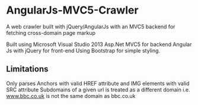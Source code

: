 # AngularJs-MVC5-Crawler
A web crawler built with jQuery/AngularJs with an MVC5 backend for fetching cross-domain page markup

Built using Microsoft Visual Studio 2013
Asp.Net MVC5 for backend
Angular Js with jQuery for front-end
Using Bootstrap for simple styling.

## Limitations
Only parses Anchors with valid HREF attribute and IMG elements with valid SRC attribute
Subdomains of a given url is treated as a different domain i.e. www.bbc.co.uk is not the same domain as bbc.co.uk
